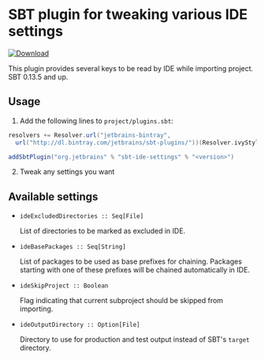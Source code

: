 # SBT plugin for tweaking various IDE settings

[ ![Download](https://api.bintray.com/packages/jetbrains/sbt-plugins/sbt-ide-settings/images/download.svg) ](https://bintray.com/jetbrains/sbt-plugins/sbt-ide-settings/_latestVersion)

This plugin provides several keys to be read by IDE while importing project.
SBT 0.13.5 and up.

## Usage

1. Add the following lines to `project/plugins.sbt`:

 ```Scala
 resolvers += Resolver.url("jetbrains-bintray",
   url("http://dl.bintray.com/jetbrains/sbt-plugins/"))(Resolver.ivyStylePatterns)

 addSbtPlugin("org.jetbrains" % "sbt-ide-settings" % "<version>")
 ```

2. Tweak any settings you want

## Available settings

- `ideExcludedDirectories :: Seq[File]`

  List of directories to be marked as excluded in IDE.

- `ideBasePackages :: Seq[String]`

  List of packages to be used as base prefixes for chaining. Packages starting
  with one of these prefixes will be chained automatically in IDE.

- `ideSkipProject :: Boolean`

  Flag indicating that current subproject should be skipped from importing.

- `ideOutputDirectory :: Option[File]`

  Directory to use for production and test output instead of SBT's `target`
  directory.
